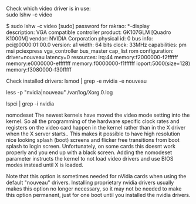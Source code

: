 Check which video driver is in use:     
  sudo lshw -c video

$ sudo lshw -c video
[sudo] password for rakrao: 
  *-display               
       description: VGA compatible controller
       product: GK107GLM [Quadro K1000M]
       vendor: NVIDIA Corporation
       physical id: 0
       bus info: pci@0000:01:00.0
       version: a1
       width: 64 bits
       clock: 33MHz
       capabilities: pm msi pciexpress vga_controller bus_master cap_list rom
       configuration: driver=nouveau latency=0
       resources: irq:44 memory:f2000000-f2ffffff memory:e0000000-efffffff memory:f0000000-f1ffffff ioport:5000(size=128) memory:f3080000-f30fffff

Check installed drivers:
lsmod | grep -e nvidia -e nouveau

less -p "nvidia|nouveau" /var/log/Xorg.0.log

lspci | grep -i nvidia

nomodeset
The newest kernels have moved the video mode setting into the kernel. So all the programming of the hardware specific clock rates and registers on the video card happen in the kernel rather than in the X driver when the X server starts.. This makes it possible to have high resolution nice looking splash (boot) screens and flicker free transitions from boot splash to login screen. Unfortunately, on some cards this doesnt work properly and you end up with a black screen. Adding the nomodeset parameter instructs the kernel to not load video drivers and use BIOS modes instead until X is loaded.

Note that this option is sometimes needed for nVidia cards when using the default "nouveau" drivers. Installing proprietary nvidia drivers usually makes this option no longer necessary, so it may not be needed to make this option permanent, just for one boot until you installed the nvidia drivers.
